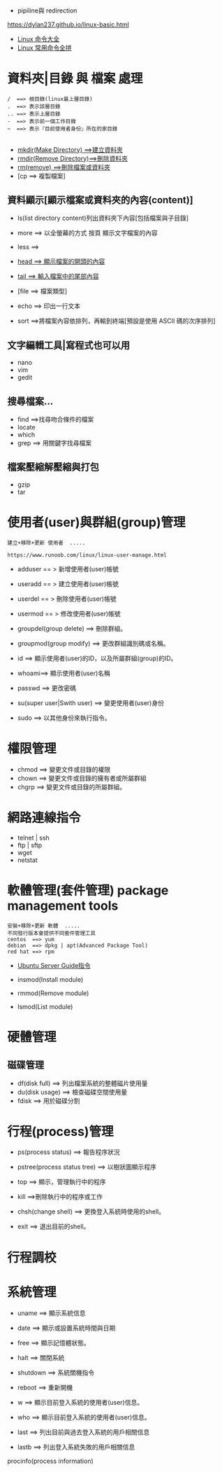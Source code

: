#
```
```

- pipiline與 redirection

https://dylan237.github.io/linux-basic.html

- [Linux 命令大全](https://www.runoob.com/linux/linux-command-manual.html)
- [Linux 常用命令全拼](https://www.runoob.com/w3cnote/linux-command-full-fight.html)

# 資料夾|目錄 與 檔案 處理
```
/  ==> 根目錄(linux最上層目錄)
.  ==> 表示該層目錄
.. ==> 表示上層目錄
-  ==> 表示前一個工作目錄
~  ==> 表示『目前使用者身份』所在的家目錄
```
## 
- [mkdir(Make Directory) ==>建立資料夾]()
- [rmdir(Remove Directory)==>刪除資料夾]()
- [rm(remove) ==>刪除檔案或資料夾]()
- [cp ==> 複製檔案]

## 資料顯示[顯示檔案或資料夾的內容(content)]

- ls(list directory content)列出資料夾下內容[包括檔案與子目錄]
- more ==> 以全螢幕的方式 按頁 顯示文字檔案的內容
- less ==>
- [head ==> 顯示檔案的開頭的內容]()
- [tail ==> 輸入檔案中的尾部內容]()
- [file ==> 檔案類型]
- echo ==> 印出一行文本

- sort ==>將檔案內容依排列，再輸到終端[預設是使用 ASCII 碼的次序排列]


## 文字編輯工具|寫程式也可以用
- nano
- vim
- gedit

## 搜尋檔案...
- find ==>找尋吻合條件的檔案
- locate
- which
- grep ==> 用關鍵字找尋檔案

## 檔案壓縮解壓縮與打包
- gzip
- tar

# 使用者(user)與群組(group)管理
```
建立+移除+更新 使用者  .....

https://www.runoob.com/linux/linux-user-manage.html
```
- adduser == > 新增使用者(user)帳號

- useradd == > 建立使用者(user)帳號
- userdel == > 刪除使用者(user)帳號
- usermod == > 修改使用者(user)帳號


- groupdel(group delete) ==> 刪除群組。
- groupmod(group modify) ==> 更改群組識別碼或名稱。


- id ==> 顯示使用者(user)的ID，以及所屬群組(group)的ID。
- whoami==> 顯示使用者(user)名稱

- passwd ==> 更改密碼
- su(super user|Swith user) ==> 變更使用者(user)身份
- sudo ==> 以其他身份來執行指令。


# 權限管理

- chmod ==> 變更文件或目錄的權限
- chown ==> 變更文件或目錄的擁有者或所屬群組
- chgrp ==> 變更文件或目錄的所屬群組。

# 網路連線指令

- telnet | ssh
- ftp | sftp
- wget
- netstat

# 軟體管理(套件管理) package management tools
```
安裝+移除+更新 軟體  .....
不同發行版本會提供不同套件管理工具
centos  ==> yum
debian  ==> dpkg | apt(Advanced Package Tool)
red hat ==> rpm
```

- [Ubuntu Server Guide指令](https://ubuntu.com/server/docs)

- insmod(Install module)
- rmmod(Remove module)
- lsmod(List module)

# 硬體管理

## 磁碟管理

- df(disk full)  ==>  列出檔案系統的整體磁片使用量
- du(disk usage) ==> 檢查磁碟空間使用量
- fdisk ==> 用於磁碟分割


# 行程(process)管理

- ps(process status) ==> 報告程序狀況
- pstree(process status tree) ==> 以樹狀圖顯示程序
- top  ==> 顯示，管理執行中的程序

- kill ==>刪除執行中的程序或工作

- chsh(change shell) ==> 更換登入系統時使用的shell。
- exit ==> 退出目前的shell。

# 行程調校

# 系統管理

- uname ==> 顯示系統信息

- date ==> 顯示或設置系統時間與日期

- free ==> 顯示記憶體狀態。

- halt ==> 關閉系統
- shutdown ==> 系統關機指令
- reboot ==> 重新開機



- w   ==> 顯示目前登入系統的使用者(user)信息。
- who ==> 顯示目前登入系統的使用者(user)信息。

- last ==> 列出目前與過去登入系統的用戶相關信息
- lastb ==> 列出登入系統失敗的用戶相關信息

procinfo(process information)




